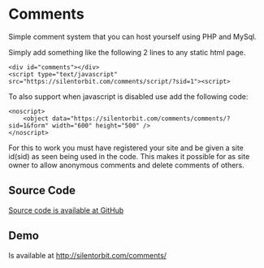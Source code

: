 # Comments

Simple comment system that you can host yourself using PHP and MySql.

Simply add something like the following 2 lines to any static html page.

    <div id="comments"></div>
    <script type="text/javascript" src="https://silentorbit.com/comments/script/?sid=1"><script>

To also support when javascript is disabled use add the following code:

    <noscript>
        <object data="https://silentorbit.com/comments/comments/?sid=1&form" width="600" height="500" />
    </noscript>

For this to work you must have registered your site and be given a site id(sid) as seen being used in the code.
This makes it possible for as site owner to allow anonymous comments and delete comments of others.

## Source Code

[Source code is available at GitHub](https://github.com/hultqvist/Comments)

## Demo

Is available at <http://silentorbit.com/comments/>



